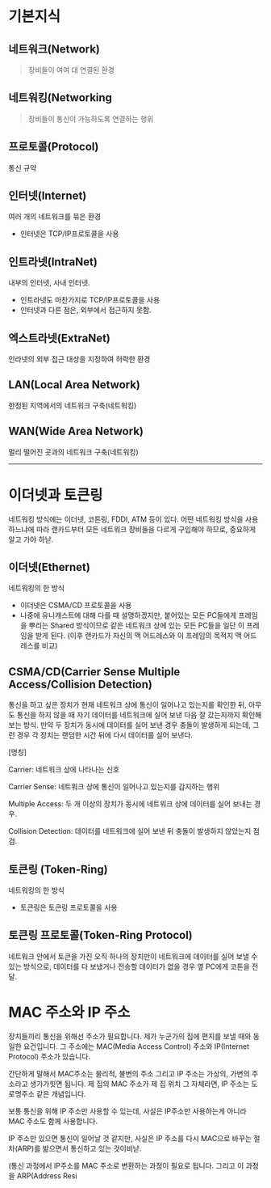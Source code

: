# 기본지식

## 네트워크(Network)
> 장비들이 여여 대 연결된 환경

## 네트워킹(Networking
> 장비들이 통신이 가능하도록 연결하는 행위

## 프로토콜(Protocol)
통신 규약

## 인터넷(Internet)
여러 개의 네트워크를 묶은 환경
- 인터넷은 TCP/IP프로토콜을 사용

## 인트라넷(IntraNet)
내부의 인터넷, 사내 인터넷.
- 인트라넷도 마찬가지로 TCP/IP프로토콜을 사용
- 인터넷과 다른 점은, 외부에서 접근하지 못함.
## 엑스트라넷(ExtraNet)
인라넷의 외부 접근 대상을 지정하여 허락한 환경

## LAN(Local Area Network)
한정된 지역에서의 네트워크 구축(네트워킹)

## WAN(Wide Area Network)
멀리 떨어진 곳과의 네트워크 구축(네트워킹)

---------------------

# 이더넷과 토큰링

네트워킹 방식에는 이더넷, 코튼링, FDDI, ATM 등이 있다.
어떤 네트워킹 방식을 사용하느냐에 따라 랜카드부터 모든 네트워크 장비들을 다르게 구입해야 하므로, 중요하게 알고 가야 하낟.

## 이더넷(Ethernet)
네트워킹의 한 방식
- 이더넷은 CSMA/CD 프로토콜을 사용
- 나중에 유니캐스트에 대해 다를 때 설명하겠지만, 붙어있는 모든 PC들에게 프레임을 뿌리는 Shared 방식이므로 같은 네트워크 상에 있는 모든 PC들을 일단 이 프레임을 받게 된다. (이후 랜카드가 자신의 맥 어드레스와 이 프레임의 목적지 맥 어드레스를 비교)

## CSMA/CD(Carrier Sense Multiple Access/Collision Detection)
통신을 하고 싶은 장치가 현재 네트워크 상에 통신이 일어나고 있는지를 확인한 뒤, 아무도 통신을 하지 않을 때 자기 데이터를 네트워크에 실어 보낸 다음
잘 갔는지까지 확인해 보는 방식. 만약 두 장치가 동시에 데이터를 실어 보낸 경우 충돌이 발생하게 되는데, 그런 경우 각 장치는 랜덤한 시간 뒤에 다시 데이터를 실어 보낸다.

[명칭]

Carrier: 네트워크 상에 나타나는 신호

Carrier Sense: 네트워크 상에 통신이 일어나고 있는지를 감지하는 행위

Multiple Access: 두 개 이상의 장치가 동시에 네트워크 상에 데이터를 실어 보내는 경우.

Collision Detection: 데이터를 네트워크에 실어 보낸 뒤 충돌이 발생하지 않았는지 점검.

## 토큰링 (Token-Ring)
네트워킹의 한 방식
- 토큰링은 토큰링 프로토콜을 사용

## 토큰링 프로토콜(Token-Ring Protocol)
네트워크 안에서 토큰을 가진 오직 하나의 장치만이 네트워크에 데이터를 실어 보낼 수 있는 방식으로, 데이터를 다 보냈거나 전송할 데이터가 없을 경우 옆 PC에게 코튼을 전달.

# MAC 주소와 IP 주소

장치들끼리 통신을 위해선 주소가 필요합니다. 제가 누군가의 집에 편지를 보낼 때와 동일한 요건입니다.
그 주소에는 MAC(Media Access Control) 주소와 IP(Internet Protocol) 주소가 있습니다.

간단하게 말해서 MAC주소는 물리적, 불변의 주소 그리고 IP 주소는 가상의, 가변의 주소라고 생가가힛면 됩니다.
제 집의 MAC 주소가 제 집 위치 그 자체라면, IP 주소는 도로명주소 같은 개념입니다.

보통 통신을 위해 IP 주소만 사용할 수 있는데, 사실은 IP주소만 사용하는게 아니라 MAC 주소도 함께 사용합니다.

IP 주소만 있으면 통신이 일어날 것 같지만, 사실은 IP 주소를 다시 MAC으로 바꾸는 절차(ARP)를 밞으면서 통신하고 있는 것이비낟.

(통신 과정에서 IP주소를 MAC 주소로 변환하는 과정이 필요로 됩니다. 그리고 이 과정을 ARP(Address Resi

